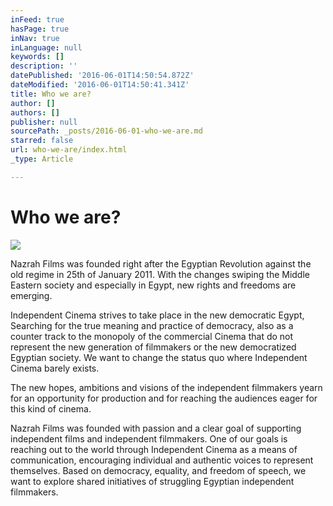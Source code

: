 ```yaml
---
inFeed: true
hasPage: true
inNav: true
inLanguage: null
keywords: []
description: ''
datePublished: '2016-06-01T14:50:54.872Z'
dateModified: '2016-06-01T14:50:41.341Z'
title: Who we are?
author: []
authors: []
publisher: null
sourcePath: _posts/2016-06-01-who-we-are.md
starred: false
url: who-we-are/index.html
_type: Article

---
```

# Who we are?
![](https://the-grid-user-content.s3-us-west-2.amazonaws.com/208edb4e-57dd-4dd5-95d8-9d34623f6e34.jpg)

Nazrah Films was founded right after the Egyptian Revolution against the old regime in 25th of January 2011\. With the changes swiping the Middle Eastern society and especially in Egypt, new rights and freedoms are emerging.

Independent Cinema strives to take place in the new democratic Egypt, Searching for the true meaning and practice of democracy, also as a counter track to the monopoly of the commercial Cinema that do not represent the new generation of filmmakers or the new democratized Egyptian society. We want to change the status quo where Independent Cinema barely exists.

The new hopes, ambitions and visions of the independent filmmakers yearn for an opportunity for production and for reaching the audiences eager for this kind of cinema.

Nazrah Films was founded with passion and a clear goal of supporting independent films and independent filmmakers. One of our goals is reaching out to the world through Independent Cinema as a means of communication, encouraging individual and authentic voices to represent themselves. Based on democracy, equality, and freedom of speech, we want to explore shared initiatives of struggling Egyptian independent filmmakers.